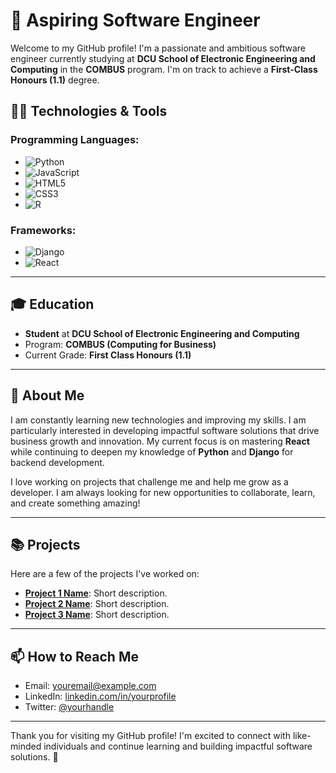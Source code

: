 # 🌟 Aspiring Software Engineer

Welcome to my GitHub profile! I'm a passionate and ambitious software engineer currently studying at **DCU School of Electronic Engineering and Computing** in the **COMBUS** program. I'm on track to achieve a **First-Class Honours (1.1)** degree. 

## 🧑‍💻 Technologies & Tools

### Programming Languages:
- ![Python](https://img.shields.io/badge/Python-3776AB?style=for-the-badge&logo=python&logoColor=white) 
- ![JavaScript](https://img.shields.io/badge/JavaScript-F7DF1E?style=for-the-badge&logo=javascript&logoColor=black)
- ![HTML5](https://img.shields.io/badge/HTML5-E34F26?style=for-the-badge&logo=html5&logoColor=white)
- ![CSS3](https://img.shields.io/badge/CSS3-1572B6?style=for-the-badge&logo=css3&logoColor=white)
- ![R](https://img.shields.io/badge/R-276DC3?style=for-the-badge&logo=r&logoColor=white)

### Frameworks:
- ![Django](https://img.shields.io/badge/Django-092D43?style=for-the-badge&logo=django&logoColor=white)
- ![React](https://img.shields.io/badge/React-61DAFB?style=for-the-badge&logo=react&logoColor=black)

---

## 🎓 Education
- **Student** at **DCU School of Electronic Engineering and Computing**
- Program: **COMBUS (Computing for Business)**
- Current Grade: **First Class Honours (1.1)**

---

## 🚀 About Me
I am constantly learning new technologies and improving my skills. I am particularly interested in developing impactful software solutions that drive business growth and innovation. My current focus is on mastering **React** while continuing to deepen my knowledge of **Python** and **Django** for backend development.

I love working on projects that challenge me and help me grow as a developer. I am always looking for new opportunities to collaborate, learn, and create something amazing!

---

## 📚 Projects

Here are a few of the projects I've worked on:

- **[Project 1 Name](link-to-project)**: Short description.
- **[Project 2 Name](link-to-project)**: Short description.
- **[Project 3 Name](link-to-project)**: Short description.

---

## 📫 How to Reach Me

- Email: [youremail@example.com](mailto:youremail@example.com)
- LinkedIn: [linkedin.com/in/yourprofile](https://linkedin.com/in/yourprofile)
- Twitter: [@yourhandle](https://twitter.com/yourhandle)

---

Thank you for visiting my GitHub profile! I'm excited to connect with like-minded individuals and continue learning and building impactful software solutions. 🚀

